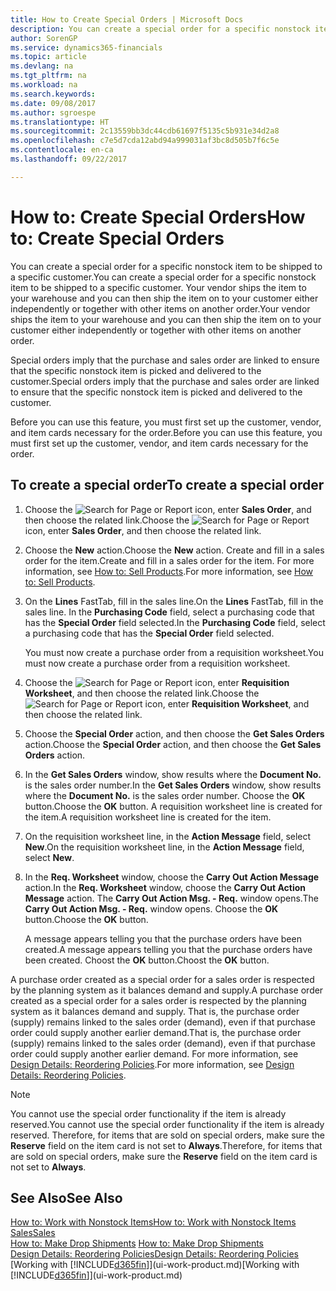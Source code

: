 ```yaml
---
title: How to Create Special Orders | Microsoft Docs
description: You can create a special order for a specific nonstock item to be shipped to a specific customer. Your vendor ships the item to your warehouse and you can then ship the item on to your customer either independently or together with other items on another order.
author: SorenGP
ms.service: dynamics365-financials
ms.topic: article
ms.devlang: na
ms.tgt_pltfrm: na
ms.workload: na
ms.search.keywords: 
ms.date: 09/08/2017
ms.author: sgroespe
ms.translationtype: HT
ms.sourcegitcommit: 2c13559bb3dc44cdb61697f5135c5b931e34d2a8
ms.openlocfilehash: c7e5d7cda12abd94a999031af3bc8d505b7f6c5e
ms.contentlocale: en-ca
ms.lasthandoff: 09/22/2017

---
```

# <a name="how-to-create-special-orders"></a><span data-ttu-id="d59f4-104">How to: Create Special Orders</span><span class="sxs-lookup"><span data-stu-id="d59f4-104">How to: Create Special Orders</span></span>
<span data-ttu-id="d59f4-105">You can create a special order for a specific nonstock item to be shipped to a specific customer.</span><span class="sxs-lookup"><span data-stu-id="d59f4-105">You can create a special order for a specific nonstock item to be shipped to a specific customer.</span></span> <span data-ttu-id="d59f4-106">Your vendor ships the item to your warehouse and you can then ship the item on to your customer either independently or together with other items on another order.</span><span class="sxs-lookup"><span data-stu-id="d59f4-106">Your vendor ships the item to your warehouse and you can then ship the item on to your customer either independently or together with other items on another order.</span></span>  

<span data-ttu-id="d59f4-107">Special orders imply that the purchase and sales order are linked to ensure that the specific nonstock item is picked and delivered to the customer.</span><span class="sxs-lookup"><span data-stu-id="d59f4-107">Special orders imply that the purchase and sales order are linked to ensure that the specific nonstock item is picked and delivered to the customer.</span></span>  

<span data-ttu-id="d59f4-108">Before you can use this feature, you must first set up the customer, vendor, and item cards necessary for the order.</span><span class="sxs-lookup"><span data-stu-id="d59f4-108">Before you can use this feature, you must first set up the customer, vendor, and item cards necessary for the order.</span></span>  

## <a name="to-create-a-special-order"></a><span data-ttu-id="d59f4-109">To create a special order</span><span class="sxs-lookup"><span data-stu-id="d59f4-109">To create a special order</span></span>  
1.  <span data-ttu-id="d59f4-110">Choose the ![Search for Page or Report](media/ui-search/search_small.png "Search for Page or Report icon") icon, enter **Sales Order**, and then choose the related link.</span><span class="sxs-lookup"><span data-stu-id="d59f4-110">Choose the ![Search for Page or Report](media/ui-search/search_small.png "Search for Page or Report icon") icon, enter **Sales Order**, and then choose the related link.</span></span>  
2. <span data-ttu-id="d59f4-111">Choose the **New** action.</span><span class="sxs-lookup"><span data-stu-id="d59f4-111">Choose the **New** action.</span></span> <span data-ttu-id="d59f4-112">Create and fill in a  sales order for the item.</span><span class="sxs-lookup"><span data-stu-id="d59f4-112">Create and fill in a  sales order for the item.</span></span> <span data-ttu-id="d59f4-113">For more information, see [How to: Sell Products](sales-how-sell-products.md).</span><span class="sxs-lookup"><span data-stu-id="d59f4-113">For more information, see [How to: Sell Products](sales-how-sell-products.md).</span></span>
3.  <span data-ttu-id="d59f4-114">On the **Lines** FastTab, fill in the sales line.</span><span class="sxs-lookup"><span data-stu-id="d59f4-114">On the **Lines** FastTab, fill in the sales line.</span></span> <span data-ttu-id="d59f4-115">In the **Purchasing Code** field, select a purchasing code that has the **Special Order** field selected.</span><span class="sxs-lookup"><span data-stu-id="d59f4-115">In the **Purchasing Code** field, select a purchasing code that has the **Special Order** field selected.</span></span>

    <span data-ttu-id="d59f4-116">You must now create a purchase order from a requisition worksheet.</span><span class="sxs-lookup"><span data-stu-id="d59f4-116">You must now create a purchase order from a requisition worksheet.</span></span>  
4. <span data-ttu-id="d59f4-117">Choose the ![Search for Page or Report](media/ui-search/search_small.png "Search for Page or Report icon") icon, enter **Requisition Worksheet**, and then choose the related link.</span><span class="sxs-lookup"><span data-stu-id="d59f4-117">Choose the ![Search for Page or Report](media/ui-search/search_small.png "Search for Page or Report icon") icon, enter **Requisition Worksheet**, and then choose the related link.</span></span>  
5. <span data-ttu-id="d59f4-118">Choose the **Special Order** action, and then choose the **Get Sales Orders** action.</span><span class="sxs-lookup"><span data-stu-id="d59f4-118">Choose the **Special Order** action, and then choose the **Get Sales Orders** action.</span></span>  
6.  <span data-ttu-id="d59f4-119">In the **Get Sales Orders** window, show results where the **Document No.** is the sales order number.</span><span class="sxs-lookup"><span data-stu-id="d59f4-119">In the **Get Sales Orders** window, show results where the **Document No.** is the sales order number.</span></span> <span data-ttu-id="d59f4-120">Choose the **OK** button.</span><span class="sxs-lookup"><span data-stu-id="d59f4-120">Choose the **OK** button.</span></span> <span data-ttu-id="d59f4-121">A requisition worksheet line is created for the item.</span><span class="sxs-lookup"><span data-stu-id="d59f4-121">A requisition worksheet line is created for the item.</span></span>  
7.  <span data-ttu-id="d59f4-122">On the requisition worksheet line, in the **Action Message** field, select **New**.</span><span class="sxs-lookup"><span data-stu-id="d59f4-122">On the requisition worksheet line, in the **Action Message** field, select **New**.</span></span>  
8.  <span data-ttu-id="d59f4-123">In the **Req. Worksheet** window, choose the **Carry Out Action Message** action.</span><span class="sxs-lookup"><span data-stu-id="d59f4-123">In the **Req. Worksheet** window, choose the **Carry Out Action Message** action.</span></span> <span data-ttu-id="d59f4-124">The **Carry Out Action Msg. - Req.** window opens.</span><span class="sxs-lookup"><span data-stu-id="d59f4-124">The **Carry Out Action Msg. - Req.** window opens.</span></span> <span data-ttu-id="d59f4-125">Choose the **OK** button.</span><span class="sxs-lookup"><span data-stu-id="d59f4-125">Choose the **OK** button.</span></span>  

    <span data-ttu-id="d59f4-126">A message appears telling you that the purchase orders have been created.</span><span class="sxs-lookup"><span data-stu-id="d59f4-126">A message appears telling you that the purchase orders have been created.</span></span> <span data-ttu-id="d59f4-127">Choost the **OK** button.</span><span class="sxs-lookup"><span data-stu-id="d59f4-127">Choost the **OK** button.</span></span>  

<span data-ttu-id="d59f4-128">A purchase order created as a special order for a sales order is respected by the planning system as it balances demand and supply.</span><span class="sxs-lookup"><span data-stu-id="d59f4-128">A purchase order created as a special order for a sales order is respected by the planning system as it balances demand and supply.</span></span> <span data-ttu-id="d59f4-129">That is, the purchase order (supply) remains linked to the sales order (demand), even if that purchase order could supply another earlier demand.</span><span class="sxs-lookup"><span data-stu-id="d59f4-129">That is, the purchase order (supply) remains linked to the sales order (demand), even if that purchase order could supply another earlier demand.</span></span> <span data-ttu-id="d59f4-130">For more information, see [Design Details: Reordering Policies](design-details-reservation-order-tracking-and-action-messaging.md).</span><span class="sxs-lookup"><span data-stu-id="d59f4-130">For more information, see [Design Details: Reordering Policies](design-details-reservation-order-tracking-and-action-messaging.md).</span></span>  

> [!NOTE]  
>  <span data-ttu-id="d59f4-131">You cannot use the special order functionality if the item is already reserved.</span><span class="sxs-lookup"><span data-stu-id="d59f4-131">You cannot use the special order functionality if the item is already reserved.</span></span> <span data-ttu-id="d59f4-132">Therefore, for items that are sold on special orders, make sure the **Reserve** field on the item card is not set to **Always**.</span><span class="sxs-lookup"><span data-stu-id="d59f4-132">Therefore, for items that are sold on special orders, make sure the **Reserve** field on the item card is not set to **Always**.</span></span>  

## <a name="see-also"></a><span data-ttu-id="d59f4-133">See Also</span><span class="sxs-lookup"><span data-stu-id="d59f4-133">See Also</span></span>  
[<span data-ttu-id="d59f4-134">How to: Work with Nonstock Items</span><span class="sxs-lookup"><span data-stu-id="d59f4-134">How to: Work with Nonstock Items</span></span>](inventory-how-work-nonstock-items.md)  
[<span data-ttu-id="d59f4-135">Sales</span><span class="sxs-lookup"><span data-stu-id="d59f4-135">Sales</span></span>](sales-manage-sales.md)  
<span data-ttu-id="d59f4-136">[How to: Make Drop Shipments](sales-how-drop-shipment.md) </span><span class="sxs-lookup"><span data-stu-id="d59f4-136">[How to: Make Drop Shipments](sales-how-drop-shipment.md) </span></span>  
[<span data-ttu-id="d59f4-137">Design Details: Reordering Policies</span><span class="sxs-lookup"><span data-stu-id="d59f4-137">Design Details: Reordering Policies</span></span>](design-details-reservation-order-tracking-and-action-messaging.md)  
<span data-ttu-id="d59f4-138">[Working with [!INCLUDE[d365fin](includes/d365fin_md.md)]](ui-work-product.md)</span><span class="sxs-lookup"><span data-stu-id="d59f4-138">[Working with [!INCLUDE[d365fin](includes/d365fin_md.md)]](ui-work-product.md)</span></span>

